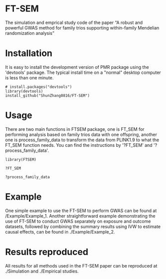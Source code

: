 # FT-SEM
The simulation and emprical study code of the paper “A robust and powerful GWAS method for family trios supporting within-family Mendelian randomization analysis”


# Installation
It is easy to install the development version of PMR package using the 'devtools' package. The typical install time on a "normal" desktop computer is less than one minute.
```
# install.packages("devtools")
library(devtools)
install_github("ShunZhang0816/FT-SEM")
```
# Usage
There are two main functions in FTSEM package, one is FT_SEM for performing analysis based on family trios data with one offspring, another one is process_family_data to transform the data from PLINK1.9 to what the FT_SEM function needs. You can find the instructions by '?FT_SEM' and '?process_family_data'.
```
library(FTSEM)

?FT_SEM

?process_family_data
```

# Example
One simple example to use the FT-SEM to perform GWAS can be found at /Example/Example_1. Another straightforward example demonstrating the use of FT-SEM to conduct GWAS separately on exposure and outcome datasets, followed by combining the summary results using IVW to estimate causal effects, can be found in ./Example/Example_2.


# Results reproduced
All results for all methods used in the FT-SEM paper can be reproduced at ./Simulation and ./Empirical studies.
